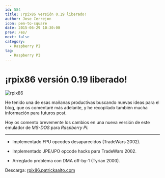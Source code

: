 ```yaml
---
id: 584
title: ¡rpix86 versión 0.19 liberado!
author: Jose Cerrejon
icon: pen-to-square
date: 2015-06-29 10:30:00
prev: /es/
next: false
category:
  - Raspberry PI
tag:
  - Raspberry PI
---
```


# ¡rpix86 versión 0.19 liberado!

![rpix86](/images/rpix86_logo.jpg)

He tenido una de esas mañanas productivas buscando nuevas ideas para el blog, que os comentaré más adelante, y he recopilado también mucha información para futuros post. 

Hoy os comento brevemente los cambios en una nueva versión de este emulador de *MS-DOS* para *Raspberry Pi.*

- - -

* Implementado FPU opcodes desaparecidos (TradeWars 2002).

* Implementado JPE/JPO opcode hacks para TradeWars 2002.

* Arreglado problema con DMA off-by-1 (Tyrian 2000).

Descarga: [rpix86.patrickaalto.com](http://rpix86.patrickaalto.com/rdown.html)